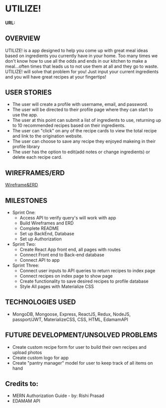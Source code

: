 # UTILIZE!
#### URL: 

## OVERVIEW
UTILIZE! is a app designed to help you come up with great meal ideas based on ingredients you currently have in your home.  Too many times we don't know how to use all the odds and ends in our kitchen to make a meal...often times that leads us to not use them at all and they go to waste.  UTILIZE! will solve that problem for you!  Just input your current ingredients and you will have great recipes at your fingertips! 

## USER STORIES
- The user will create a profile with username, email, and password.
- The user will be directed to their profile page where they can start to use the app.
- The user at this point can submit a list of ingredients to use, returning up to 10 recommended recipes based on their ingredients.
- The user can "click" on any of the recipe cards to view the total recipe and link to the origination website.
- The user can choose to save any recipe they enjoyed makeing in their profile library
- The user has the option to edit(add notes or change ingredients) or delete each recipe card.

## WIREFRAMES/ERD
[Wireframe&ERD](https://drive.google.com/drive/folders/1pO9uYrIy-cYAGX7jRPPL2V7pbBsOnU-g?usp=sharing)

## MILESTONES
- Sprint One:
    * Access API to verify query's will work with app
    * Build Wireframes and ERD
    * Complete README
    * Set up BackEnd, Database
    * Set up Authorization
- Sprint Two:
    * Create React App front end, all pages with routes
    * Connect Front end to Back-end database
    * Connect API to app
- Sprint Three: 
    * Connect user inputs to API queries to return recipes to index page
    * Connect recipes on index page to show page
    * Create functionality to save desired recipes to profile database
    * Style All pages with Materialize CSS
    
## TECHNOLOGIES USED
- MongoDB, Mongoose, Express, ReactJS, Redux, NodeJS, passport/JWT, MaterializeCSS, CSS, HTML, EdamamAPI

## FUTURE DEVELOPMENT/UNSOLVED PROBLEMS
- Create custom recipe form for user to build their own recipes and upload photos
- Create custom logo for app
- Create "pantry manager" model for user to keep track of all items on hand

## Credits to:
* MERN Authorization Guide - by: Rishi Prasad 
* EDAMAM API
